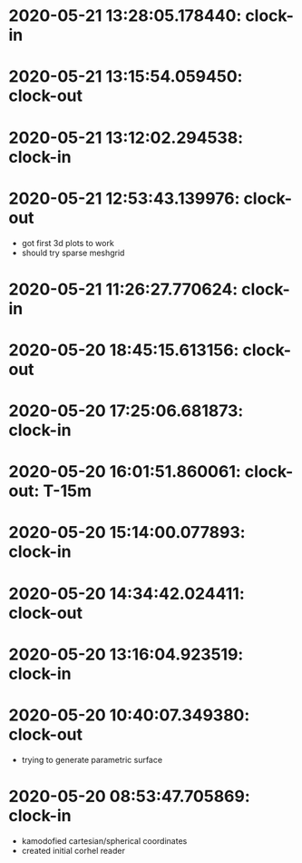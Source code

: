 
# 2020-05-21 13:28:05.178440: clock-in

# 2020-05-21 13:15:54.059450: clock-out


# 2020-05-21 13:12:02.294538: clock-in

# 2020-05-21 12:53:43.139976: clock-out

* got first 3d plots to work
* should try sparse meshgrid

# 2020-05-21 11:26:27.770624: clock-in

# 2020-05-20 18:45:15.613156: clock-out


# 2020-05-20 17:25:06.681873: clock-in

# 2020-05-20 16:01:51.860061: clock-out: T-15m 


# 2020-05-20 15:14:00.077893: clock-in

# 2020-05-20 14:34:42.024411: clock-out


# 2020-05-20 13:16:04.923519: clock-in

# 2020-05-20 10:40:07.349380: clock-out

* trying to generate parametric surface

# 2020-05-20 08:53:47.705869: clock-in

* kamodofied cartesian/spherical coordinates
* created initial corhel reader
